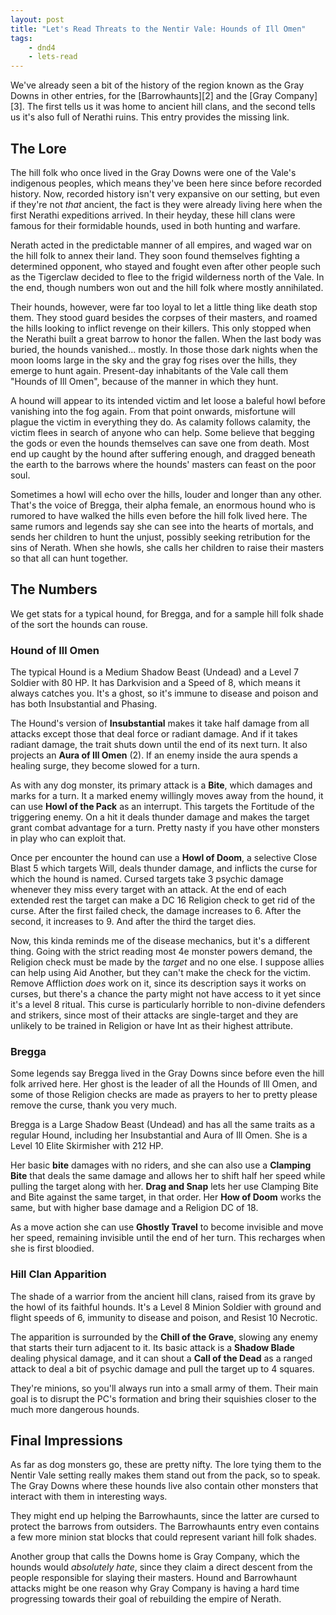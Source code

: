 ```yaml
---
layout: post
title: "Let's Read Threats to the Nentir Vale: Hounds of Ill Omen"
tags:
    - dnd4
    - lets-read
---
```


We've already seen a bit of the history of the region known as the Gray Downs
in other entries, for the [Barrowhaunts][2] and the [Gray Company][3]. The first
tells us it was home to ancient hill clans, and the second tells us it's also
full of Nerathi ruins. This entry provides the missing link.

## The Lore

The hill folk who once lived in the Gray Downs were one of the Vale's indigenous
peoples, which means they've been here since before recorded history. Now,
recorded history isn't very expansive on our setting, but even if they're not
_that_ ancient, the fact is they were already living here when the first Nerathi
expeditions arrived. In their heyday, these hill clans were famous for their
formidable hounds, used in both hunting and warfare.

Nerath acted in the predictable manner of all empires, and waged war on the hill
folk to annex their land. They soon found themselves fighting a determined
opponent, who stayed and fought even after other people such as the Tigerclaw
decided to flee to the frigid wilderness north of the Vale. In the end, though
numbers won out and the hill folk where mostly annihilated.

Their hounds, however, were far too loyal to let a little thing like death stop
them. They stood guard besides the corpses of their masters, and roamed the
hills looking to inflict revenge on their killers. This only stopped when the
Nerathi built a great barrow to honor the fallen. When the last body was buried,
the hounds vanished... mostly. In those those dark nights when the moon looms
large in the sky and the gray fog rises over the hills, they emerge to hunt
again. Present-day inhabitants of the Vale call them "Hounds of Ill Omen",
because of the manner in which they hunt.

A hound will appear to its intended victim and let loose a baleful howl before
vanishing into the fog again. From that point onwards, misfortune will plague
the victim in everything they do. As calamity follows calamity, the victim flees
in search of anyone who can help. Some believe that begging the gods or even the
hounds themselves can save one from death. Most end up caught by the hound after
suffering enough, and dragged beneath the earth to the barrows where the hounds'
masters can feast on the poor soul.

Sometimes a howl will echo over the hills, louder and longer than any
other. That's the voice of Bregga, their alpha female, an enormous hound who is
rumored to have walked the hills even before the hill folk lived here. The same
rumors and legends say she can see into the hearts of mortals, and sends her
children to hunt the unjust, possibly seeking retribution for the sins of
Nerath. When she howls, she calls her children to raise their masters so that
all can hunt together.

## The Numbers

We get stats for a typical hound, for Bregga, and for a sample hill folk shade
of the sort the hounds can rouse.

### Hound of Ill Omen

The typical Hound is a Medium Shadow Beast (Undead) and a Level 7 Soldier with
80 HP. It has Darkvision and a Speed of 8, which means it always catches
you. It's a ghost, so it's immune to disease and poison and has both
Insubstantial and Phasing.

The Hound's version of **Insubstantial** makes it take half damage from all
attacks except those that deal force or radiant damage. And if it takes radiant
damage, the trait shuts down until the end of its next turn. It also projects an
**Aura of Ill Omen** (2). If an enemy inside the aura spends a healing surge,
they become slowed for a turn.

As with any dog monster, its primary attack is a **Bite**, which damages and
marks for a turn. It a marked enemy willingly moves away from the hound, it can
use **Howl of the Pack** as an interrupt. This targets the Fortitude of the
triggering enemy. On a hit it deals thunder damage and makes the target grant
combat advantage for a turn. Pretty nasty if you have other monsters in play who
can exploit that.

Once per encounter the hound can use a **Howl of Doom**, a selective Close Blast
5 which targets Will, deals thunder damage, and inflicts the curse for which the
hound is named. Cursed targets take 3 psychic damage whenever they miss every
target with an attack. At the end of each extended rest the target can make a DC
16 Religion check to get rid of the curse. After the first failed check, the
damage increases to 6. After the second, it increases to 9. And after the third
the target dies.

Now, this kinda reminds me of the disease mechanics, but it's a different
thing. Going with the strict reading most 4e monster powers demand, the Religion
check must be made by the _target_ and no one else. I suppose allies can help
using Aid Another, but they can't make the check for the victim. Remove
Affliction _does_ work on it, since its description says it works on curses, but
there's a chance the party might not have access to it yet since it's a level 8
ritual. This curse is particularly horrible to non-divine defenders and
strikers, since most of their attacks are single-target and they are unlikely to
be trained in Religion or have Int as their highest attribute.

### Bregga

Some legends say Bregga lived in the Gray Downs since before even the hill folk
arrived here. Her ghost is the leader of all the Hounds of Ill Omen, and some of
those Religion checks are made as prayers to her to pretty please remove the
curse, thank you very much.

Bregga is a Large Shadow Beast (Undead) and has all the same traits as a regular
Hound, including her Insubstantial and Aura of Ill Omen. She is a Level 10 Elite
Skirmisher with 212 HP.

Her basic **bite** damages with no riders, and she can also use a **Clamping
Bite** that deals the same damage and allows her to shift half her speed while
pulling the target along with her. **Drag and Snap** lets her use Clamping Bite
and Bite against the same target, in that order. Her **How of Doom** works the
same, but with higher base damage and a Religion DC of 18.

As a move action she can use **Ghostly Travel** to become invisible and move her
speed, remaining invisible until the end of her turn. This recharges when she is
first bloodied.

### Hill Clan Apparition

The shade of a warrior from the ancient hill clans, raised from its grave by the
howl of its faithful hounds. It's a Level 8 Minion Soldier with ground and
flight speeds of 6, immunity to disease and poison, and Resist 10 Necrotic.

The apparition is surrounded by the **Chill of the Grave**, slowing any enemy
that starts their turn adjacent to it. Its basic attack is a **Shadow Blade**
dealing physical damage, and it can shout a **Call of the Dead** as a ranged
attack to deal a bit of psychic damage and pull the target up to 4 squares.

They're minions, so you'll always run into a small army of them. Their main goal
is to disrupt the PC's formation and bring their squishies closer to the much
more dangerous hounds.

## Final Impressions

As far as dog monsters go, these are pretty nifty. The lore tying them to the
Nentir Vale setting really makes them stand out from the pack, so to speak. The
Gray Downs where these hounds live also contain other monsters that interact
with them in interesting ways.

They might end up helping the Barrowhaunts, since the latter are cursed to
protect the barrows from outsiders. The Barrowhaunts entry even contains a few
more minion stat blocks that could represent variant hill folk shades.

Another group that calls the Downs home is Gray Company, which the hounds would
_absolutely hate_, since they claim a direct descent from the people responsible
for slaying their masters. Hound and Barrowhaunt attacks might be one reason why
Gray Company is having a hard time progressing towards their goal of rebuilding
the empire of Nerath.
